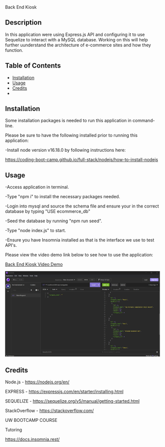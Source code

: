 Back End Kiosk

## Description 
  
In this application were using Express.js API and configuring it to use Sequelize to interact with a MySQL database.  Working on this will help further uunderstand the architecture of e-commerce sites and how they function.


## Table of Contents 
  
- [Installation](#installation)
- [Usage](#usage)
- [Credits](#credits)
- 
  
## Installation

Some installation packages is needed to run this application in command-line.

Please be sure to have the following installed prior to running this application:

-Install node version v16.18.0 by following instructions here:

https://coding-boot-camp.github.io/full-stack/nodejs/how-to-install-nodejs



## Usage
-Access application in terminal.

-Type "npm i" to install the necessary packages needed.

-Login into mysql and source the schema file and ensure your in the correct database by typing "USE ecommerce_db"

-Seed the database by running "npm run seed".

-Type "node index.js" to start.

-Ensure you have Insomnia installed as that is the interface we use to test API's.

Please view the video demo link below to see how to use the application:

<a href="placeholder">Back End Kiosk Video Demo</a>

    
![alt text](/backendkiosksnippet.jpg)


## Credits
Node.js - https://nodejs.org/en/

EXPRESS - https://expressjs.com/en/starter/installing.html

SEQUELIZE - https://sequelize.org/v5/manual/getting-started.html

StackOverflow - https://stackoverflow.com/

UW BOOTCAMP COURSE

Tutoring

https://docs.insomnia.rest/
